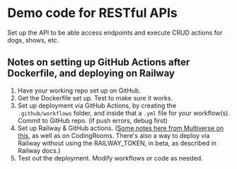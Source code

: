 # Demo code for RESTful APIs

Set up the API to be able access endpoints and execute CRUD actions for dogs, shows, etc.

## Notes on setting up GitHub Actions after Dockerfile, and deploying on Railway

1. Have your working repo set up on GitHub.
2. Get the Dockerfile set up.  Test to make sure it works.
3. Set up deployment via GitHub Actions, by creating the `.github/workflows` folder, and inside that a `.yml` file for your workflow(s). Commit to GitHub repo. (if push errors, debug first)
4. Set up Railway & GitHub actions. ([Some notes here from Multiverse on this](https://docs.google.com/document/d/1pHJlyNtmnFA_h6rJ0fWHsX1sFMVt30d3oX_ns5ZPgNE/edit#heading=h.ze4iispbaz4l), as well as on CodingRooms.  There's also a way to deploy via Railway without using the RAILWAY_TOKEN, in beta, as described in Railway docs.)
5. Test out the deployment.  Modify workflows or code as needed.
